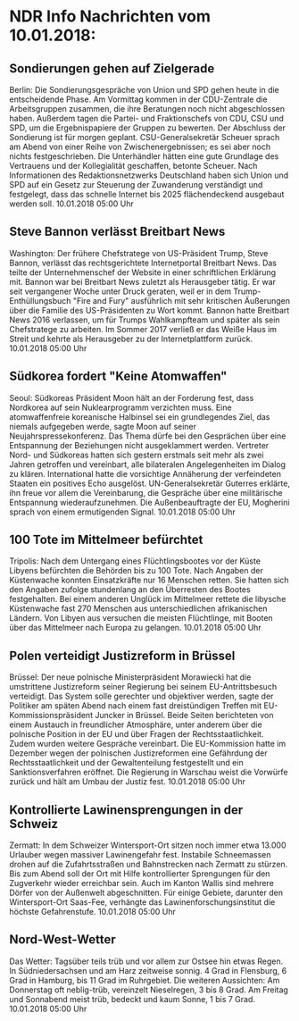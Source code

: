 # NDR Info Nachrichten vom 10.01.2018:


## Sondierungen gehen auf Zielgerade
Berlin: Die Sondierungsgespräche von Union und SPD gehen heute in die entscheidende Phase. Am Vormittag kommen in der CDU-Zentrale die Arbeitsgruppen zusammen, die ihre Beratungen noch nicht abgeschlossen haben. Außerdem tagen die Partei- und Fraktionschefs von CDU, CSU und SPD, um die Ergebnispapiere der Gruppen zu bewerten. Der Abschluss der Sondierung ist für morgen geplant. CSU-Generalsekretär Scheuer sprach am Abend von einer Reihe von Zwischenergebnissen; es sei aber noch nichts festgeschrieben. Die Unterhändler hätten eine gute Grundlage des Vertrauens und der Kollegialität geschaffen, betonte Scheuer. Nach Informationen des Redaktionsnetzwerks Deutschland haben sich Union und SPD auf ein Gesetz zur Steuerung der Zuwanderung verständigt und festgelegt, dass das schnelle Internet bis 2025 flächendeckend ausgebaut werden soll. 10.01.2018 05:00 Uhr 

## Steve Bannon verlässt Breitbart News
Washington: Der frühere Chefstratege von US-Präsident Trump, Steve Bannon, verlässt das rechtsgerichtete Internetportal Breitbart News. Das teilte der Unternehmenschef der Website in einer schriftlichen Erklärung mit. Bannon war bei Breitbart News zuletzt als Herausgeber tätig. Er war seit vergangener Woche unter Druck geraten, weil er in dem Trump-Enthüllungsbuch "Fire and Fury" ausführlich mit sehr kritischen Äußerungen über die Familie des US-Präsidenten zu Wort kommt. Bannon hatte Breitbart News 2016 verlassen, um für Trumps Wahlkampfteam und später als sein Chefstratege zu arbeiten. Im Sommer 2017 verließ er das Weiße Haus im Streit und kehrte als Herausgeber zu der Internetplattform zurück. 10.01.2018 05:00 Uhr 

## Südkorea fordert "Keine Atomwaffen"
Seoul: Südkoreas Präsident Moon hält an der Forderung fest, dass Nordkorea auf sein Nuklearprogramm verzichten muss. Eine atomwaffenfreie koreanische Halbinsel sei ein grundlegendes Ziel, das niemals aufgegeben werde, sagte Moon auf seiner Neujahrspressekonferenz. Das Thema dürfe bei den Gesprächen über eine Entspannung der Beziehungen nicht ausgeklammert werden. Vertreter Nord- und Südkoreas hatten sich gestern erstmals seit mehr als zwei Jahren getroffen und vereinbart, alle bilateralen Angelegenheiten im Dialog zu klären. International hatte die vorsichtige Annäherung der verfeindeten Staaten ein positives Echo ausgelöst. UN-Generalsekretär Guterres erklärte, ihn freue vor allem die Vereinbarung, die Gespräche über eine militärische Entspannung wiederaufzunehmen. Die Außenbeauftragte der EU, Mogherini sprach von einem ermutigenden Signal. 10.01.2018 05:00 Uhr 

## 100 Tote im Mittelmeer befürchtet
Tripolis: Nach dem Untergang eines Flüchtlingsbootes vor der Küste Libyens befürchten die Behörden bis zu 100 Tote. Nach Angaben der Küstenwache konnten Einsatzkräfte nur 16 Menschen retten. Sie hatten sich den Angaben zufolge stundenlang an den Überresten des Bootes festgehalten. Bei einem anderen Unglück im Mittelmeer rettete die libysche Küstenwache fast 270 Menschen aus unterschiedlichen afrikanischen Ländern. Von Libyen aus versuchen die meisten Flüchtlinge, mit Booten über das Mittelmeer nach Europa zu gelangen. 10.01.2018 05:00 Uhr 

## Polen verteidigt Justizreform in Brüssel
Brüssel: Der neue polnische Ministerpräsident Morawiecki hat die umstrittene Justizreform seiner Regierung bei seinem EU-Antrittsbesuch verteidigt. Das System solle gerechter und objektiver werden, sagte der Politiker am späten Abend nach einem fast dreistündigen Treffen mit EU-Kommissionspräsident Juncker in Brüssel. Beide Seiten berichteten von einem Austauch in freundlicher Atmosphäre, unter anderem über die polnische Position in der EU und über Fragen der Rechtsstaatlichkeit. Zudem wurden weitere Gespräche vereinbart. Die EU-Kommission hatte im Dezember wegen der polnischen Justizreformen eine Gefährdung der Rechtsstaatlichkeit und der Gewaltenteilung festgestellt und ein Sanktionsverfahren eröffnet. Die Regierung in Warschau weist die Vorwürfe zurück und hält am Umbau der Justiz fest. 10.01.2018 05:00 Uhr 

## Kontrollierte Lawinensprengungen in der Schweiz
Zermatt: In dem Schweizer Wintersport-Ort sitzen noch immer etwa 13.000 Urlauber wegen massiver Lawinengefahr fest. Instabile Schneemassen drohen auf die Zufahrtsstraßen und Bahnstrecken nach Zermatt zu stürzen. Bis zum Abend soll der Ort mit Hilfe kontrollierter Sprengungen für den Zugverkehr wieder erreichbar sein. Auch im Kanton Wallis sind mehrere Dörfer von der Außenwelt abgeschnitten. Für einige Gebiete, darunter den Wintersport-Ort Saas-Fee, verhängte das Lawinenforschungsinstitut die höchste Gefahrenstufe. 10.01.2018 05:00 Uhr 

## Nord-West-Wetter
Das Wetter:
Tagsüber teils trüb und vor allem zur Ostsee hin etwas Regen. In Südniedersachsen und am Harz zeitweise sonnig. 4 Grad in Flensburg, 6 Grad in Hamburg, bis 11 Grad im Ruhrgebiet. Die weiteren Aussichten: Am Donnerstag oft neblig-trüb, vereinzelt Nieselregen, 3 bis 8 Grad. Am Freitag und Sonnabend meist trüb, bedeckt und kaum Sonne, 1 bis 7 Grad. 10.01.2018 05:00 Uhr 
